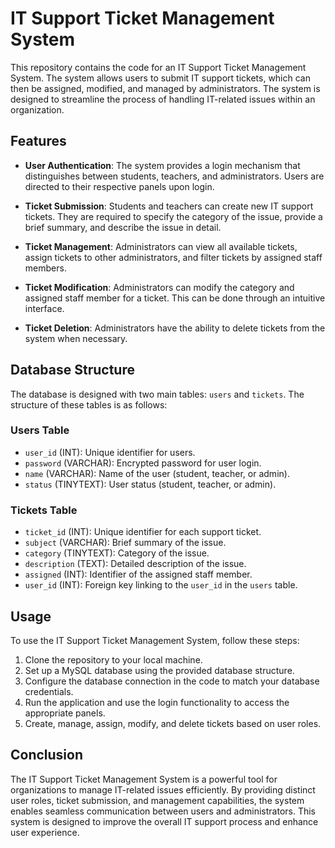 # IT Support Ticket Management System

This repository contains the code for an IT Support Ticket Management System. The system allows users to submit IT support tickets, which can then be assigned, modified, and managed by administrators. The system is designed to streamline the process of handling IT-related issues within an organization.

## Features

- **User Authentication**: The system provides a login mechanism that distinguishes between students, teachers, and administrators. Users are directed to their respective panels upon login.

- **Ticket Submission**: Students and teachers can create new IT support tickets. They are required to specify the category of the issue, provide a brief summary, and describe the issue in detail.

- **Ticket Management**: Administrators can view all available tickets, assign tickets to other administrators, and filter tickets by assigned staff members.

- **Ticket Modification**: Administrators can modify the category and assigned staff member for a ticket. This can be done through an intuitive interface.

- **Ticket Deletion**: Administrators have the ability to delete tickets from the system when necessary.

## Database Structure

The database is designed with two main tables: `users` and `tickets`. The structure of these tables is as follows:

### Users Table

- `user_id` (INT): Unique identifier for users.
- `password` (VARCHAR): Encrypted password for user login.
- `name` (VARCHAR): Name of the user (student, teacher, or admin).
- `status` (TINYTEXT): User status (student, teacher, or admin).

### Tickets Table

- `ticket_id` (INT): Unique identifier for each support ticket.
- `subject` (VARCHAR): Brief summary of the issue.
- `category` (TINYTEXT): Category of the issue.
- `description` (TEXT): Detailed description of the issue.
- `assigned` (INT): Identifier of the assigned staff member.
- `user_id` (INT): Foreign key linking to the `user_id` in the `users` table.

## Usage

To use the IT Support Ticket Management System, follow these steps:

1. Clone the repository to your local machine.
2. Set up a MySQL database using the provided database structure.
3. Configure the database connection in the code to match your database credentials.
4. Run the application and use the login functionality to access the appropriate panels.
5. Create, manage, assign, modify, and delete tickets based on user roles.

## Conclusion

The IT Support Ticket Management System is a powerful tool for organizations to manage IT-related issues efficiently. By providing distinct user roles, ticket submission, and management capabilities, the system enables seamless communication between users and administrators. This system is designed to improve the overall IT support process and enhance user experience.
